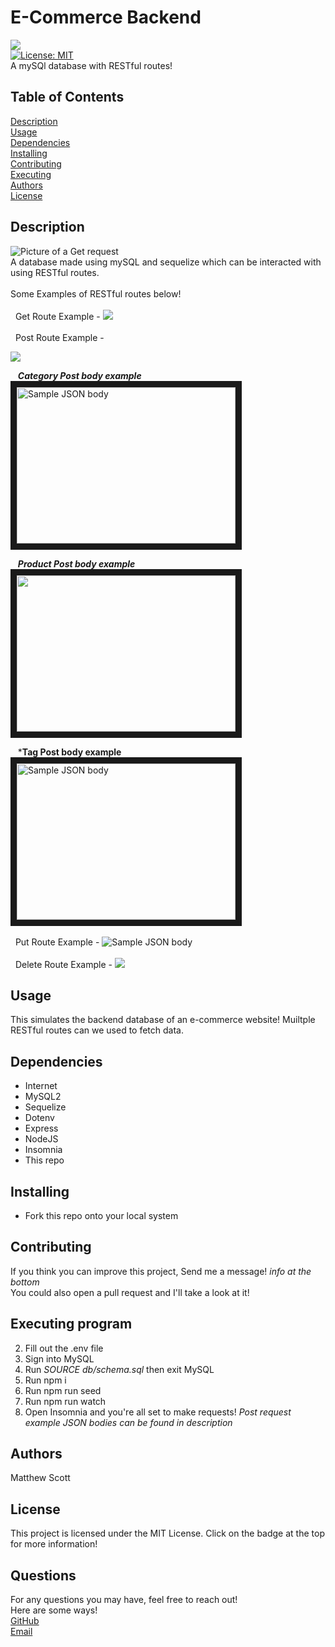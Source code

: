 # E-Commerce Backend 
  <img src="https://img.shields.io/badge/JavaScript-323330?style=for-the-badge&logo=javascript&logoColor=F7DF1E " /> <br>
  [![License: MIT](https://img.shields.io/badge/License-MIT-yellow.svg)](https://opensource.org/licenses/MIT)
  <br>
A mySQl database with RESTful routes!

## Table of Contents

[Description](#Description) <br>
[Usage](#Usage) <br>
[Dependencies](#Dependencies) <br>
[Installing](#Installing) <br>
[Contributing](#Contributing) <br>
[Executing](#Executing) <br>
[Authors](#Authors) <br>
[License](#License) <br>


## Description <a name="Description"></a>
<img src="https://imgur.com/E2a5wJf.png" alt="Picture of a Get request" /> <br>
A database made using mySQL and sequelize which can be interacted with using RESTful routes. 
<br>
<br>
Some Examples of RESTful routes below!
<br>
<br>
&nbsp; Get Route Example -
<img src="https://imgur.com/8BwqAnI.png" />
<br>
<br>
&nbsp; Post Route Example -

<img src="https://imgur.com/Lia1Bsv.png" /> <br>

&nbsp;&nbsp;&nbsp;***Category Post body example*** <br>
<img alt="Sample JSON body" src="https://imgur.com/s9SxjPZ.png?ixlib=rb-1.2.1&ixid=eyJhcHBfaWQiOjEyMDd9&auto=format&fit=crop&w=2772&q=80" width="350" height="250" border="10"/>

&nbsp;&nbsp;&nbsp;***Product Post body example*** <br>
<img src="https://imgur.com/78TfFAP.png?ixlib=rb-1.2.1&ixid=eyJhcHBfaWQiOjEyMDd9&auto=format&fit=crop&w=2772&q=80" width="350" height="250" border="10"/>

&nbsp;&nbsp;&nbsp;***Tag Post body example** <br>
<img alt="Sample JSON body" src="https://imgur.com/9yQiHVE.png?ixlib=rb-1.2.1&ixid=eyJhcHBfaWQiOjEyMDd9&auto=format&fit=crop&w=2772&q=80" width="350" height="250" border="10"/>
<br>
<br>
&nbsp; Put Route Example -
<img alt="Sample JSON body" src="https://imgur.com/XZSZ2UX.png" />
<br>
<br>
&nbsp; Delete Route Example -
<img src="https://imgur.com/y5Vsbwn.png" /> 



## Usage <a name="Usage"></a>
This simulates the backend database of an e-commerce website! Muiltple RESTful routes can we used to fetch data. 

## Dependencies <a name="Dependencies"></a>
* Internet
* MySQL2
* Sequelize
* Dotenv
* Express
* NodeJS
* Insomnia
* This repo


## Installing <a name="Installing"></a>
* Fork this repo onto your local system


## Contributing <a name="Contributing"></a>
If you think you can improve this project, Send me a message! *info at the bottom* <br>
You could also open a pull request and I'll take a look at it!

## Executing program <a name="Executing"></a>
2. Fill out the .env file
3. Sign into MySQL
4. Run *SOURCE db/schema.sql* then exit MySQL
5. Run npm i
6. Run npm run seed
7. Run npm run watch
8. Open Insomnia and you're all set to make requests! *Post request example JSON bodies can be found in description*


## Authors <a name="Authors"></a>
Matthew Scott

## License <a name="License"></a>
This project is licensed under the MIT License. Click on the badge at the top for more information!

## Questions

For any questions you may have, feel free to reach out! <br>
Here are some ways! <br>
<a href="https://github.com/MScott-Dev" alt="GitHub">GitHub</a> <br>
<a href="mailto:MScott0199@gmail.com">Email</a>
